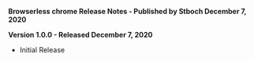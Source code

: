 **Browserless chrome Release Notes - Published by Stboch December 7, 2020**


**Version 1.0.0 - Released December 7, 2020**

* Initial Release
